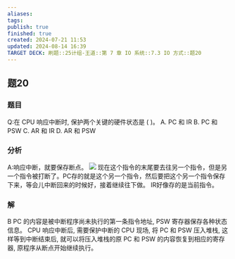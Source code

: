 ```yaml
---
aliases: 
tags: 
publish: true
finished: true
created: 2024-07-21 11:53
updated: 2024-08-14 16:39
TARGET DECK: 刷题::25计组-王道::第 7 章 IO 系统::7.3 IO 方式::题20
---
```


## 题20
### 题目
Q:在 CPU 响应中断时, 保护两个关键的硬件状态是 ( )。
A. PC 和 IR 
B. PC 和 PSW 
C. AR 和 IR 
D. AR 和 PSW
### 分析
A:响应中断，就要保存断点。
![](https://img.hwenyi.tech/202408141613447.webp)
现在这个指令的末尾要去往另一个指令，但是另一个指令被打断了。PC存的就是这个另一个指令，然后要把这个另一个指令保存下来，等会儿中断回来的时候好，接着继续往下做。
IR好像存的是当前指令。
### 解
B
PC 的内容是被中断程序尚未执行的第一条指令地址, PSW 寄存器保存各种状态信息。
CPU 响应中断后, 需要保护中断的 CPU 现场, 将 PC 和 PSW 压入堆栈, 这样等到中断结束后, 就可以将压入堆栈的原 PC 和 PSW 的内容恢复到相应的寄存器, 原程序从断点开始继续执行。
